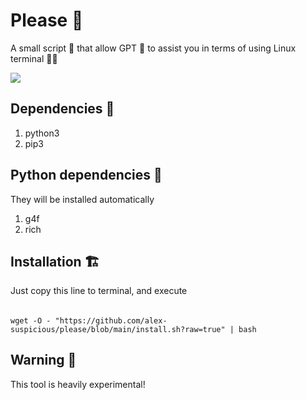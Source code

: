 # Please 🤗
A small script 📜 that allow GPT 🧠 to assist you in terms of using Linux terminal 👨‍💻

![](https://github.com/alex-suspicious/please/blob/main/demo.gif)

## Dependencies 💽
1. python3
2. pip3

## Python dependencies 🐍
They will be installed automatically
1. g4f
2. rich

## Installation 🏗️
Just copy this line to terminal, and execute
######
    wget -O - "https://github.com/alex-suspicious/please/blob/main/install.sh?raw=true" | bash

## Warning 🚨
This tool is heavily experimental!
